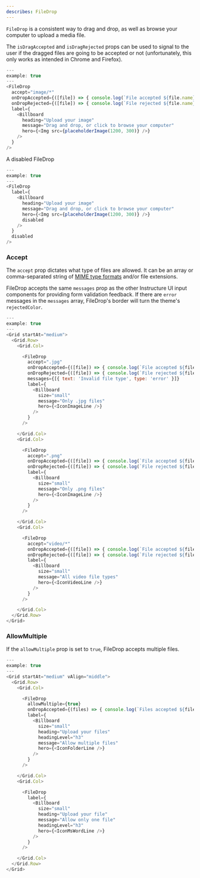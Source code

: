 ```yaml
---
describes: FileDrop
---
```


`FileDrop` is a consistent way to drag and drop, as well as browse your computer to upload a media file.

The `isDragAccepted` and `isDragRejected` props can be used to signal to the user if
the dragged files are going to be accepted or not (unfortunately, this only works as intended in Chrome
and Firefox).

```js
---
example: true
---
<FileDrop
  accept="image/*"
  onDropAccepted={([file]) => { console.log(`File accepted ${file.name}`) }}
  onDropRejected={([file]) => { console.log(`File rejected ${file.name}`) }}
  label={
    <Billboard
      heading="Upload your image"
      message="Drag and drop, or click to browse your computer"
      hero={<Img src={placeholderImage(1200, 300)} />}
    />
  }
/>
```

A disabled FileDrop

```js
---
example: true
---
<FileDrop
  label={
    <Billboard
      heading="Upload your image"
      message="Drag and drop, or click to browse your computer"
      hero={<Img src={placeholderImage(1200, 300)} />}
      disabled
    />
  }
  disabled
/>
```


### Accept

The `accept` prop dictates what type of files are allowed. It can be an array or comma-separated string of
[MIME type formats](https://en.wikipedia.org/wiki/Media_type#Common_examples) and/or file extensions.

FileDrop accepts the same `messages` prop as the other Instructure UI input components for providing
form validation feedback. If there are `error` messages in the `messages` array, FileDrop's border
will turn the theme's `rejectedColor`.

```js
---
example: true
---
<Grid startAt="medium">
  <Grid.Row>
    <Grid.Col>

      <FileDrop
        accept=".jpg"
        onDropAccepted={([file]) => { console.log(`File accepted ${file.name}`) }}
        onDropRejected={([file]) => { console.log(`File rejected ${file.name}`) }}
        messages={[{ text: 'Invalid file type', type: 'error' }]}
        label={
          <Billboard
            size="small"
            message="Only .jpg files"
            hero={<IconImageLine />}
          />
        }
      />

    </Grid.Col>
    <Grid.Col>

      <FileDrop
        accept=".png"
        onDropAccepted={([file]) => { console.log(`File accepted ${file.name}`) }}
        onDropRejected={([file]) => { console.log(`File rejected ${file.name}`) }}
        label={
          <Billboard
            size="small"
            message="Only .png files"
            hero={<IconImageLine />}
          />
        }
      />

    </Grid.Col>
    <Grid.Col>

      <FileDrop
        accept="video/*"
        onDropAccepted={([file]) => { console.log(`File accepted ${file.name}`) }}
        onDropRejected={([file]) => { console.log(`File rejected ${file.name}`) }}
        label={
          <Billboard
            size="small"
            message="All video file types"
            hero={<IconVideoLine />}
          />
        }
      />

    </Grid.Col>
  </Grid.Row>
</Grid>
```

### AllowMultiple

If the `allowMultiple` prop is set to `true`, FileDrop accepts multiple files.

```js
---
example: true
---
<Grid startAt="medium" vAlign="middle">
  <Grid.Row>
    <Grid.Col>

      <FileDrop
        allowMultiple={true}
        onDropAccepted={(files) => { console.log(`Files accepted ${files.map((f) => f.name).join(',')}`) }}
        label={
          <Billboard
            size="small"
            heading="Upload your files"
            headingLevel="h3"
            message="Allow multiple files"
            hero={<IconFolderLine />}
          />
        }
      />

    </Grid.Col>
    <Grid.Col>

      <FileDrop
        label={
          <Billboard
            size="small"
            heading="Upload your file"
            message="Allow only one file"
            headingLevel="h3"
            hero={<IconMsWordLine />}
          />
        }
      />

    </Grid.Col>
  </Grid.Row>
</Grid>
```

